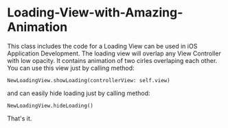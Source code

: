 # Loading-View-with-Amazing-Animation


This class includes the code for a Loading View can be used in iOS Application Development.
The loading view will overlap any View Controller with low opacity.
It contains animation of two cirles overlaping each other.
You can use this view just by calling method: 
    
    NewLoadingView.showLoading(controllerView: self.view)

and can easily hide loading just by calling method:

    NewLoadingView.hideLoading()

That's it.
